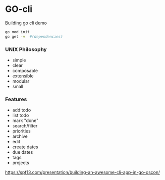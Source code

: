 # GO-cli

Building go cli demo


```bash
go mod init
go get -v  #(dependencies)
```

### UNIX Philosophy 
- simple
- clear 
- composable
- extensible
- modular 
- small 


### Features

- add todo
- list todo
- mark "done"
- search/filter
- priorities
- archive
- edit
- create dates
- due dates
- tags 
- projects



https://spf13.com/presentation/building-an-awesome-cli-app-in-go-oscon/
